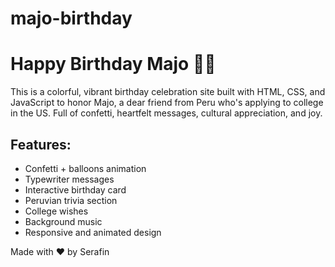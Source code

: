 # majo-birthday

# Happy Birthday Majo 🎉🎈

This is a colorful, vibrant birthday celebration site built with HTML, CSS, and JavaScript to honor Majo, a dear friend from Peru who's applying to college in the US. Full of confetti, heartfelt messages, cultural appreciation, and joy.

## Features:
- Confetti + balloons animation
- Typewriter messages
- Interactive birthday card
- Peruvian trivia section
- College wishes
- Background music
- Responsive and animated design

Made with ❤️ by Serafin
